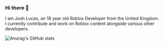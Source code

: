 ### Hi there 👋
I am Josh Lucas, an 18 year old Roblox Developer from the United Kingdom.
I currently contribute and work on Roblox content alongside various other developers.


![Anurag's GitHub stats](https://github-readme-stats.vercel.app/api?username=stealthwave5&count_private=true&theme=radical)
<!--
**stealthwave5/stealthwave5** is a ✨ _special_ ✨ repository because its `README.md` (this file) appears on your GitHub profile.

Here are some ideas to get you started:

- 🔭 I’m currently working on ...
- 🌱 I’m currently learning ...
- 👯 I’m looking to collaborate on ...
- 🤔 I’m looking for help with ...
- 💬 Ask me about ...
- 📫 How to reach me: ...
- 😄 Pronouns: ...
- ⚡ Fun fact: ...
-->
